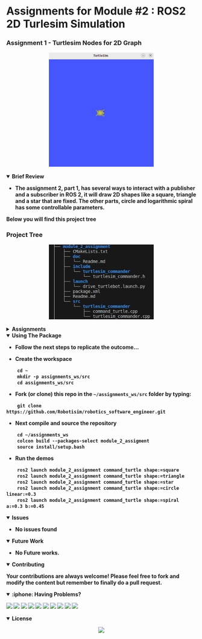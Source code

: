 # Assignments for Module #2 : ROS2 2D Turlesim Simulation

### Assignment 1 - Turtlesim Nodes for 2D Graph
<p align="center">
<img src = "doc/spiral.gif?raw=true" center=true width="55%"/>
</p>


<details open>
<summary> <b>Brief Review<b></summary>

- The assignment 2, part 1, has several ways to interact with a publisher and a subscriber in ROS 2, it will draw 2D shapes like a square, triangle and a star that are fixed. The other parts, circle and logarithmic spiral has some controllable parameters. 

Below you will find this project tree

### <b>Project Tree</b>
<p align="center">
<img src = "doc/tree.PNG?raw=true" center=true width="55%"/>
</p>

</details>

<details close>
<summary> <b>Assignments<b></summary>


### Assignment 1: Custom Nodes and Launch Files
- **Objective**: 
  - Develop ability to write custom ROS2 nodes and use launch files for running multiple nodes. 
  - Develop a launch file to run the Turtlesim simulation and the custom node simultaneously.
  - A the end of this you will develop understanding and execution of custom nodes and the utility of launch files in ROS2.

- **Tasks**:
   - Create a custom ROS2 node that makes Turtlesim follow a unique pattern:
      - Move in user input radius of circle
      - Move the turtle in logrithmic spiral

<p align="center"> </p>
</details>

<details open>
<summary> <b>Using The Package <b></summary>

- Follow the next steps to replicate the outcome...

- Create the workspace
~~~
    cd ~
    mkdir -p assignments_ws/src
    cd assignments_ws/src
~~~
- Fork (or clone) this repo in the `~/assignments_ws/src` folder by typing:
~~~ 
    git clone https://github.com/Robotisim/robotics_software_engineer.git
~~~
- Next compile and source the repository
~~~
    cd ~/assignments_ws
    colcon build --packages-select module_2_assigment
    source install/setup.bash
~~~
- Run the demos
~~~
    ros2 launch module_2_assignment command_turtle shape:=square
    ros2 launch module_2_assignment command_turtle shape:=triangle
    ros2 launch module_2_assignment command_turtle shape:=star
    ros2 launch module_2_assignment command_turtle shape:=circle linear:=0.3
    ros2 launch module_2_assignment command_turtle shape:=spiral a:=0.3 b:=0.45    
~~~


</details>


<details open>
<summary> <b>Issues<b></summary>

- No issues found
</details>

<details open>
<summary> <b>Future Work<b></summary>

- No Future works.

</details>

<details open>
<summary> <b>Contributing<b></summary>

Your contributions are always welcome! Please feel free to fork and modify the content but remember to finally do a pull request.

</details>

<details open>
<summary> :iphone: <b>Having Problems?<b></summary>

<p align = "center">

[<img src="https://img.shields.io/badge/linkedin-%230077B5.svg?&style=for-the-badge&logo=linkedin&logoColor=white" />](https://www.linkedin.com/in/riawa)
[<img src="https://img.shields.io/badge/telegram-2CA5E0?style=for-the-badge&logo=telegram&logoColor=white"/>](https://t.me/issaiass)
[<img src="https://img.shields.io/badge/instagram-%23E4405F.svg?&style=for-the-badge&logo=instagram&logoColor=white">](https://www.instagram.com/daqsyspty/)
[<img src="https://img.shields.io/badge/twitter-%231DA1F2.svg?&style=for-the-badge&logo=twitter&logoColor=white" />](https://twitter.com/daqsyspty) 
[<img src ="https://img.shields.io/badge/facebook-%233b5998.svg?&style=for-the-badge&logo=facebook&logoColor=white%22">](https://www.facebook.com/daqsyspty)
[<img src="https://img.shields.io/badge/linkedin-%230077B5.svg?&style=for-the-badge&logo=linkedin&logoColor=white" />](https://www.linkedin.com/in/riawe)
[<img src="https://img.shields.io/badge/tiktok-%23000000.svg?&style=for-the-badge&logo=tiktok&logoColor=white" />](https://www.linkedin.com/in/riawe)
[<img src="https://img.shields.io/badge/whatsapp-%23075e54.svg?&style=for-the-badge&logo=whatsapp&logoColor=white" />](https://wa.me/50766168542?text=Hello%20Rangel)
[<img src="https://img.shields.io/badge/hotmail-%23ffbb00.svg?&style=for-the-badge&logo=hotmail&logoColor=white" />](mailto:issaiass@hotmail.com)
[<img src="https://img.shields.io/badge/gmail-%23D14836.svg?&style=for-the-badge&logo=gmail&logoColor=white" />](mailto:riawalles@gmail.com)

</p

</details>

<details open>
<summary> <b>License<b></summary>
<p align = "center">
<img src= "https://mirrors.creativecommons.org/presskit/buttons/88x31/svg/by-sa.svg" />
</p>
</details>